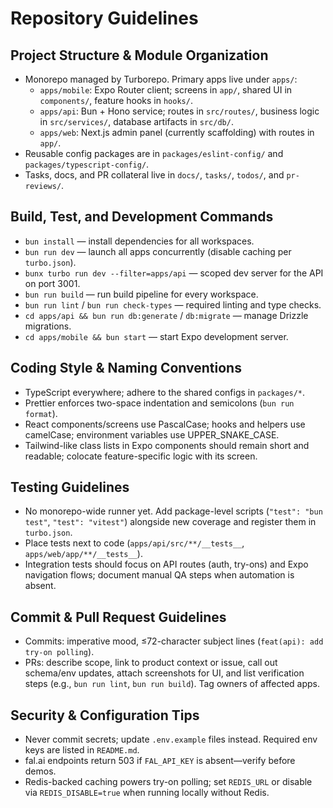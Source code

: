 # Repository Guidelines

## Project Structure & Module Organization
- Monorepo managed by Turborepo. Primary apps live under `apps/`:
  - `apps/mobile`: Expo Router client; screens in `app/`, shared UI in `components/`, feature hooks in `hooks/`.
  - `apps/api`: Bun + Hono service; routes in `src/routes/`, business logic in `src/services/`, database artifacts in `src/db/`.
  - `apps/web`: Next.js admin panel (currently scaffolding) with routes in `app/`.
- Reusable config packages are in `packages/eslint-config/` and `packages/typescript-config/`.
- Tasks, docs, and PR collateral live in `docs/`, `tasks/`, `todos/`, and `pr-reviews/`.

## Build, Test, and Development Commands
- `bun install` — install dependencies for all workspaces.
- `bun run dev` — launch all apps concurrently (disable caching per `turbo.json`).
- `bunx turbo run dev --filter=apps/api` — scoped dev server for the API on port 3001.
- `bun run build` — run build pipeline for every workspace.
- `bun run lint` / `bun run check-types` — required linting and type checks.
- `cd apps/api && bun run db:generate` / `db:migrate` — manage Drizzle migrations.
- `cd apps/mobile && bun start` — start Expo development server.

## Coding Style & Naming Conventions
- TypeScript everywhere; adhere to the shared configs in `packages/*`.
- Prettier enforces two-space indentation and semicolons (`bun run format`).
- React components/screens use PascalCase; hooks and helpers use camelCase; environment variables use UPPER_SNAKE_CASE.
- Tailwind-like class lists in Expo components should remain short and readable; colocate feature-specific logic with its screen.

## Testing Guidelines
- No monorepo-wide runner yet. Add package-level scripts (`"test": "bun test"`, `"test": "vitest"`) alongside new coverage and register them in `turbo.json`.
- Place tests next to code (`apps/api/src/**/__tests__`, `apps/web/app/**/__tests__`).
- Integration tests should focus on API routes (auth, try-ons) and Expo navigation flows; document manual QA steps when automation is absent.

## Commit & Pull Request Guidelines
- Commits: imperative mood, ≤72-character subject lines (`feat(api): add try-on polling`).
- PRs: describe scope, link to product context or issue, call out schema/env updates, attach screenshots for UI, and list verification steps (e.g., `bun run lint`, `bun run build`). Tag owners of affected apps.

## Security & Configuration Tips
- Never commit secrets; update `.env.example` files instead. Required env keys are listed in `README.md`.
- fal.ai endpoints return 503 if `FAL_API_KEY` is absent—verify before demos.
- Redis-backed caching powers try-on polling; set `REDIS_URL` or disable via `REDIS_DISABLE=true` when running locally without Redis.
